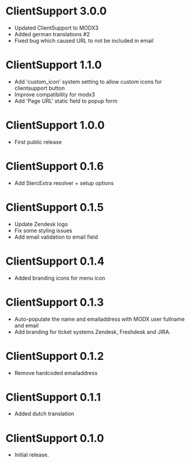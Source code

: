 ClientSupport 3.0.0
==============
- Updated ClientSupport to MODX3
- Added german translations #2
- Fixed bug which caused URL to not be included in email

ClientSupport 1.1.0
==============
- Add 'custom_icon' system setting to allow custom icons for clientsupport button
- Improve compatibility for modx3
- Add 'Page URL' static field to popup form

ClientSupport 1.0.0
==============
- First public release

ClientSupport 0.1.6
==============
- Add StercExtra resolver + setup options

ClientSupport 0.1.5
==============
- Update Zendesk logo
- Fix some styling issues
- Add email validation to email field

ClientSupport 0.1.4
==============
- Added branding icons for menu icon

ClientSupport 0.1.3
==============
- Auto-populate the name and emailaddress with MODX user fullname and email
- Add branding for ticket systems Zendesk, Freshdesk and JIRA.

ClientSupport 0.1.2
==============
- Remove hardcoded emailaddress

ClientSupport 0.1.1
==============
- Added dutch translation

ClientSupport 0.1.0
==============
- Initial release.